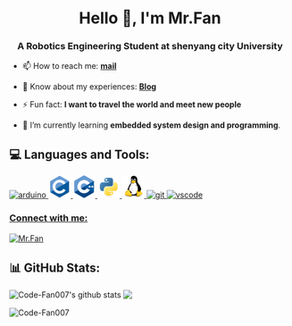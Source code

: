 <h1 align="center">Hello 👋, I'm Mr.Fan</h1>
<h3 align="center">A Robotics Engineering Student at shenyang city University</h3>

- 📫 How to reach me: **[mail](mailto:1738874436@qq.com)**

- 📄 Know about my experiences: **[Blog](https://codefan007.bgci.xyz/)**

- ⚡ Fun fact: **I want to travel the world and meet new people**

- 🌱 I’m currently learning **embedded system design and programming**.
<!-- - 📄 Know about my experiences: [Resume]([https://codefan007.bgci.xyz/]) -->
## 💻 Languages and Tools:
<div align="left">
<p align="left"> <a href="https://www.arduino.cc/" target="_blank" rel="noreferrer"> <img src="https://cdn.worldvectorlogo.com/logos/arduino-1.svg" alt="arduino" width="40" height="40"/> </a> <a href="https://www.cprogramming.com/" target="_blank" rel="noreferrer"> <img src="https://raw.githubusercontent.com/devicons/devicon/master/icons/c/c-original.svg" alt="c" width="40" height="40"/> </a> <a href="https://www.w3schools.com/cpp/" target="_blank" rel="noreferrer"> <img src="https://raw.githubusercontent.com/devicons/devicon/master/icons/cplusplus/cplusplus-original.svg" alt="cplusplus" width="40" height="40"/> </a> <a href="https://www.python.org" target="_blank" rel="noreferrer"> <img src="https://raw.githubusercontent.com/devicons/devicon/master/icons/python/python-original.svg" alt="python" width="40" height="40"/> </a>  </a> <a href="https://www.linux.org/" target="_blank" rel="noreferrer"><img src="https://raw.githubusercontent.com/devicons/devicon/master/icons/linux/linux-original.svg" alt="linux" width="40" height="40"/> </a> <a href="https://www.git-scm.com/" target="_blank" rel="noreferrer"> <img src="https://cdn.jsdelivr.net/gh/devicons/devicon/icons/git/git-original.svg" alt="git" width="40" height="40"/> </a> <a href="https://www.vscode.com/" target="_blank" rel="noreferrer"> <img src="https://cdn.worldvectorlogo.com/logos/visual-studio-code-1.svg" alt="vscode" width="40" height="40"/>
</p>

<h3 align="left">Connect with me:</h3>
<p align="left">
<a href="https://twitter.com/EthanHardl69824" target="blank"><img align="center" src="https://raw.githubusercontent.com/rahuldkjain/github-profile-readme-generator/master/src/images/icons/Social/twitter.svg" alt="Mr.Fan" height="30" width="40" /></a>
<!-- <a href="https://linkedin.com/in/rishav-chanda-b89a791b3" target="blank"><img align="center" src="https://raw.githubusercontent.com/rahuldkjain/github-profile-readme-generator/master/src/images/icons/Social/linked-in-alt.svg" alt="rishav-chanda-b89a791b3" height="30" width="40" /></a>
<a href="https://instagram.com/rishav_chanda" target="blank"><img align="center" src="https://raw.githubusercontent.com/rahuldkjain/github-profile-readme-generator/master/src/images/icons/Social/instagram.svg" alt="rishav_chanda" height="30" width="40" /></a> -->
<!-- <a href="https://www.youtube.com/c/rishav chanda" target="blank"><img align="center" src="https://raw.githubusercontent.com/rahuldkjain/github-profile-readme-generator/master/src/images/icons/Social/youtube.svg" alt="rishav chanda" height="30" width="40" /></a> -->
</p>

## 📊 GitHub Stats:
<div align="left">
<img align="center" src="https://github-readme-stats.vercel.app/api?username=Code-Fan007&show_icons=true&theme=flag-india&count_private=true&locale=en" alt="Code-Fan007's github stats" /></a> <img align="center" src="https://github-readme-stats.vercel.app/api/top-langs/?username=Code-Fan007&theme=flag-india&hide=javaScript,crip,html,css&locale=en" /></a> 
</div>
<p><img align="center" src="https://github-readme-streak-stats.herokuapp.com/?user=Code-Fan007&&theme=flag-india" alt="Code-Fan007" /></p>

<!-- ![Anurag's GitHub stats](https://github-readme-stats.vercel.app/api?username=Code-Fan007&show_icons=true&theme=gruvbox&count_private=true&locale=en)
![Top Langs](https://github-readme-stats.vercel.app/api/top-langs/?username=Code-Fan007&theme=gruvbox&hide=javaScript,crip,html,css&locale=en) -->
<!-- [![Readme Card](https://github-readme-stats.vercel.app/api/pin/?username=Code-Fan007&repo=workspace&theme=gruvbox&locale=en)] -->

